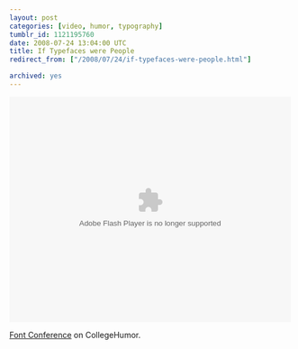 ```yaml
---
layout: post
categories: [video, humor, typography]
tumblr_id: 1121195760  
date: 2008-07-24 13:04:00 UTC
title: If Typefaces were People
redirect_from: ["/2008/07/24/if-typefaces-were-people.html"]

archived: yes
---
```


<object type="application/x-shockwave-flash" data="http://www.collegehumor.com/moogaloop/moogaloop.swf?clip_id=1823766&fullscreen=1" width="500" height="400" ><param name="allowfullscreen" value="true" /><param name="AllowScriptAccess" value="true" /><param name="movie" quality="best" value="http://www.collegehumor.com/moogaloop/moogaloop.swf?clip_id=1823766&fullscreen=1" /></object>

<a href="http://www.collegehumor.com/video:1823766">Font Conference</a> on CollegeHumor.
